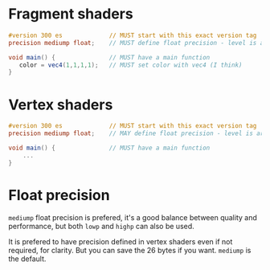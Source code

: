 # Fragment shaders
```glsl
#version 300 es				// MUST start with this exact version tag
precision mediump float;	// MUST define float precision - level is arbitrary

void main() { 				// MUST have a main function
   color = vec4(1,1,1,1);   // MUST set color with vec4 (I think)
}
```

# Vertex shaders
```glsl
#version 300 es				// MUST start with this exact version tag
precision mediump float;	// MAY define float precision - level is arbitrary

void main() {				// MUST have a main function
	...
}
```

# Float precision
`mediump` float precision is prefered, it's a good balance between quality and performance, but both `lowp` and `highp` can also be used.

It is prefered to have precision defined in vertex shaders even if not required, for clarity. But you can save the 26 bytes if you want. `mediump` is the default.